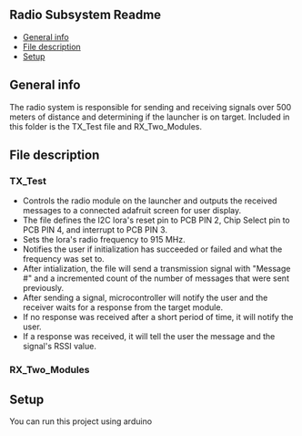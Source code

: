 ## Radio Subsystem Readme 
* [General info](#general-info)
* [File description](#file-description)
* [Setup](#setup)

## General info
The radio system is responsible for sending and receiving signals over 500 meters of distance and determining if the launcher is on target. Included in this folder is the TX_Test file and RX_Two_Modules.
	
## File description
### TX_Test
- Controls the radio module on the launcher and outputs the received messages to a connected adafruit screen for user display. 
- The file defines the I2C lora's reset pin to PCB PIN 2, Chip Select pin to PCB PIN 4, and interrupt to PCB PIN 3. 
- Sets the lora's radio frequency to 915 MHz. 
- Notifies the user if initialization has succeeded or failed and what the frequency was set to. 
- After intialization, the file will send a transmission signal with "Message #" and a incremented count of the number of messages that were sent previously. 
- After sending a signal, microcontroller will notify the user and the receiver waits for a response from the target module. 
- If no response was received after a short period of time, it will notify the user. 
- If a response was received, it will tell the user the message and the signal's RSSI value. 
### RX_Two_Modules
	
## Setup 
You can run this project using arduino

